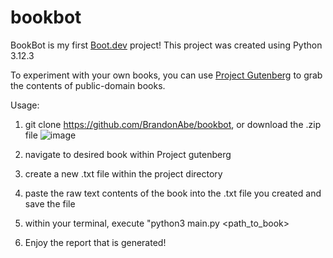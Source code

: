 # bookbot

BookBot is my first [Boot.dev](https://www.boot.dev) project!
This project was created using Python 3.12.3

To experiment with your own books, you can use [Project Gutenberg](https://www.gutenberg.org/) to grab the contents of public-domain books.

Usage:
1. git clone https://github.com/BrandonAbe/bookbot, or download the .zip file
![image](https://github.com/user-attachments/assets/47722a71-bc9d-4ca0-88da-678ee6ae91d9)


2. navigate to desired book within Project gutenberg
3. create a new .txt file within the project directory
4. paste the raw text contents of the book into the .txt file you created and save the file
5. within your terminal, execute "python3 main.py <path_to_book>
6. Enjoy the report that is generated!
